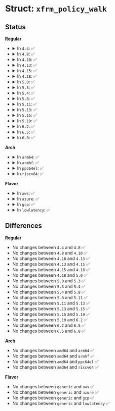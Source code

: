 # Struct: <code>xfrm_policy_walk</code>

## Status
<b>Regular</b>
<ul>
<li>
<details>
<summary>In <code>4.4</code>: ✅</summary>

```c
struct xfrm_policy_walk {
    struct xfrm_policy_walk_entry walk;
    u8 type;
    u32 seq;
};
```
</details>
</li>
<li>
<details>
<summary>In <code>4.8</code>: ✅</summary>

```c
struct xfrm_policy_walk {
    struct xfrm_policy_walk_entry walk;
    u8 type;
    u32 seq;
};
```
</details>
</li>
<li>
<details>
<summary>In <code>4.10</code>: ✅</summary>

```c
struct xfrm_policy_walk {
    struct xfrm_policy_walk_entry walk;
    u8 type;
    u32 seq;
};
```
</details>
</li>
<li>
<details>
<summary>In <code>4.13</code>: ✅</summary>

```c
struct xfrm_policy_walk {
    struct xfrm_policy_walk_entry walk;
    u8 type;
    u32 seq;
};
```
</details>
</li>
<li>
<details>
<summary>In <code>4.15</code>: ✅</summary>

```c
struct xfrm_policy_walk {
    struct xfrm_policy_walk_entry walk;
    u8 type;
    u32 seq;
};
```
</details>
</li>
<li>
<details>
<summary>In <code>4.18</code>: ✅</summary>

```c
struct xfrm_policy_walk {
    struct xfrm_policy_walk_entry walk;
    u8 type;
    u32 seq;
};
```
</details>
</li>
<li>
<details>
<summary>In <code>5.0</code>: ✅</summary>

```c
struct xfrm_policy_walk {
    struct xfrm_policy_walk_entry walk;
    u8 type;
    u32 seq;
};
```
</details>
</li>
<li>
<details>
<summary>In <code>5.3</code>: ✅</summary>

```c
struct xfrm_policy_walk {
    struct xfrm_policy_walk_entry walk;
    u8 type;
    u32 seq;
};
```
</details>
</li>
<li>
<details>
<summary>In <code>5.4</code>: ✅</summary>

```c
struct xfrm_policy_walk {
    struct xfrm_policy_walk_entry walk;
    u8 type;
    u32 seq;
};
```
</details>
</li>
<li>
<details>
<summary>In <code>5.8</code>: ✅</summary>

```c
struct xfrm_policy_walk {
    struct xfrm_policy_walk_entry walk;
    u8 type;
    u32 seq;
};
```
</details>
</li>
<li>
<details>
<summary>In <code>5.11</code>: ✅</summary>

```c
struct xfrm_policy_walk {
    struct xfrm_policy_walk_entry walk;
    u8 type;
    u32 seq;
};
```
</details>
</li>
<li>
<details>
<summary>In <code>5.13</code>: ✅</summary>

```c
struct xfrm_policy_walk {
    struct xfrm_policy_walk_entry walk;
    u8 type;
    u32 seq;
};
```
</details>
</li>
<li>
<details>
<summary>In <code>5.15</code>: ✅</summary>

```c
struct xfrm_policy_walk {
    struct xfrm_policy_walk_entry walk;
    u8 type;
    u32 seq;
};
```
</details>
</li>
<li>
<details>
<summary>In <code>5.19</code>: ✅</summary>

```c
struct xfrm_policy_walk {
    struct xfrm_policy_walk_entry walk;
    u8 type;
    u32 seq;
};
```
</details>
</li>
<li>
<details>
<summary>In <code>6.2</code>: ✅</summary>

```c
struct xfrm_policy_walk {
    struct xfrm_policy_walk_entry walk;
    u8 type;
    u32 seq;
};
```
</details>
</li>
<li>
<details>
<summary>In <code>6.5</code>: ✅</summary>

```c
struct xfrm_policy_walk {
    struct xfrm_policy_walk_entry walk;
    u8 type;
    u32 seq;
};
```
</details>
</li>
<li>
<details>
<summary>In <code>6.8</code>: ✅</summary>

```c
struct xfrm_policy_walk {
    struct xfrm_policy_walk_entry walk;
    u8 type;
    u32 seq;
};
```
</details>
</li>
</ul>
<b>Arch</b>
<ul>
<li>
<details>
<summary>In <code>arm64</code>: ✅</summary>

```c
struct xfrm_policy_walk {
    struct xfrm_policy_walk_entry walk;
    u8 type;
    u32 seq;
};
```
</details>
</li>
<li>
<details>
<summary>In <code>armhf</code>: ✅</summary>

```c
struct xfrm_policy_walk {
    struct xfrm_policy_walk_entry walk;
    u8 type;
    u32 seq;
};
```
</details>
</li>
<li>
<details>
<summary>In <code>ppc64el</code>: ✅</summary>

```c
struct xfrm_policy_walk {
    struct xfrm_policy_walk_entry walk;
    u8 type;
    u32 seq;
};
```
</details>
</li>
<li>
<details>
<summary>In <code>riscv64</code>: ✅</summary>

```c
struct xfrm_policy_walk {
    struct xfrm_policy_walk_entry walk;
    u8 type;
    u32 seq;
};
```
</details>
</li>
</ul>
<b>Flavor</b>
<ul>
<li>
<details>
<summary>In <code>aws</code>: ✅</summary>

```c
struct xfrm_policy_walk {
    struct xfrm_policy_walk_entry walk;
    u8 type;
    u32 seq;
};
```
</details>
</li>
<li>
<details>
<summary>In <code>azure</code>: ✅</summary>

```c
struct xfrm_policy_walk {
    struct xfrm_policy_walk_entry walk;
    u8 type;
    u32 seq;
};
```
</details>
</li>
<li>
<details>
<summary>In <code>gcp</code>: ✅</summary>

```c
struct xfrm_policy_walk {
    struct xfrm_policy_walk_entry walk;
    u8 type;
    u32 seq;
};
```
</details>
</li>
<li>
<details>
<summary>In <code>lowlatency</code>: ✅</summary>

```c
struct xfrm_policy_walk {
    struct xfrm_policy_walk_entry walk;
    u8 type;
    u32 seq;
};
```
</details>
</li>
</ul>

## Differences
<b>Regular</b>
<ul>
<li>
No changes between <code>4.4</code> and <code>4.8</code> ✅
</li>
<li>
No changes between <code>4.8</code> and <code>4.10</code> ✅
</li>
<li>
No changes between <code>4.10</code> and <code>4.13</code> ✅
</li>
<li>
No changes between <code>4.13</code> and <code>4.15</code> ✅
</li>
<li>
No changes between <code>4.15</code> and <code>4.18</code> ✅
</li>
<li>
No changes between <code>4.18</code> and <code>5.0</code> ✅
</li>
<li>
No changes between <code>5.0</code> and <code>5.3</code> ✅
</li>
<li>
No changes between <code>5.3</code> and <code>5.4</code> ✅
</li>
<li>
No changes between <code>5.4</code> and <code>5.8</code> ✅
</li>
<li>
No changes between <code>5.8</code> and <code>5.11</code> ✅
</li>
<li>
No changes between <code>5.11</code> and <code>5.13</code> ✅
</li>
<li>
No changes between <code>5.13</code> and <code>5.15</code> ✅
</li>
<li>
No changes between <code>5.15</code> and <code>5.19</code> ✅
</li>
<li>
No changes between <code>5.19</code> and <code>6.2</code> ✅
</li>
<li>
No changes between <code>6.2</code> and <code>6.5</code> ✅
</li>
<li>
No changes between <code>6.5</code> and <code>6.8</code> ✅
</li>
</ul>
<b>Arch</b>
<ul>
<li>
No changes between <code>amd64</code> and <code>arm64</code> ✅
</li>
<li>
No changes between <code>amd64</code> and <code>armhf</code> ✅
</li>
<li>
No changes between <code>amd64</code> and <code>ppc64el</code> ✅
</li>
<li>
No changes between <code>amd64</code> and <code>riscv64</code> ✅
</li>
</ul>
<b>Flavor</b>
<ul>
<li>
No changes between <code>generic</code> and <code>aws</code> ✅
</li>
<li>
No changes between <code>generic</code> and <code>azure</code> ✅
</li>
<li>
No changes between <code>generic</code> and <code>gcp</code> ✅
</li>
<li>
No changes between <code>generic</code> and <code>lowlatency</code> ✅
</li>
</ul>
